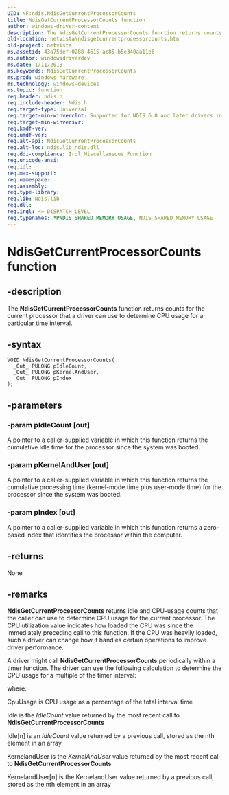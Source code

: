 ```yaml
---
UID: NF:ndis.NdisGetCurrentProcessorCounts
title: NdisGetCurrentProcessorCounts function
author: windows-driver-content
description: The NdisGetCurrentProcessorCounts function returns counts for the current processor that a driver can use to determine CPU usage for a particular time interval.
old-location: netvista\ndisgetcurrentprocessorcounts.htm
old-project: netvista
ms.assetid: 43a75def-0288-4615-ac85-b5e340aa11e6
ms.author: windowsdriverdev
ms.date: 1/11/2018
ms.keywords: NdisGetCurrentProcessorCounts
ms.prod: windows-hardware
ms.technology: windows-devices
ms.topic: function
req.header: ndis.h
req.include-header: Ndis.h
req.target-type: Universal
req.target-min-winverclnt: Supported for NDIS 6.0 and later drivers in Windows Vista and later. Supported for NDIS 5.1 drivers (see       NdisGetCurrentProcessorCounts (NDIS 5.1)) in Windows XP and later.
req.target-min-winversvr: 
req.kmdf-ver: 
req.umdf-ver: 
req.alt-api: NdisGetCurrentProcessorCounts
req.alt-loc: ndis.lib,ndis.dll
req.ddi-compliance: Irql_Miscellaneous_Function
req.unicode-ansi: 
req.idl: 
req.max-support: 
req.namespace: 
req.assembly: 
req.type-library: 
req.lib: Ndis.lib
req.dll: 
req.irql: <= DISPATCH_LEVEL
req.typenames: *PNDIS_SHARED_MEMORY_USAGE, NDIS_SHARED_MEMORY_USAGE
---
```


# NdisGetCurrentProcessorCounts function



## -description
The
  <b>NdisGetCurrentProcessorCounts</b> function returns counts for the current processor that a driver can use
  to determine CPU usage for a particular time interval.



## -syntax

````
VOID NdisGetCurrentProcessorCounts(
  _Out_ PULONG pIdleCount,
  _Out_ PULONG pKernelAndUser,
  _Out_ PULONG pIndex
);
````


## -parameters

### -param pIdleCount [out]

A pointer to a caller-supplied variable in which this function returns the cumulative idle time
     for the processor since the system was booted.


### -param pKernelAndUser [out]

A pointer to a caller-supplied variable in which this function returns the cumulative processing
     time (kernel-mode time plus user-mode time) for the processor since the system was booted.


### -param pIndex [out]

A pointer to a caller-supplied variable in which this function returns a zero-based index that
     identifies the processor within the computer.


## -returns
None


## -remarks
<b>NdisGetCurrentProcessorCounts</b> returns idle and CPU-usage counts that the caller can use to
    determine CPU usage for the current processor. The CPU utilization value indicates how loaded the CPU was
    since the immediately preceding call to this function. If the CPU was heavily loaded, such a driver can
    change how it handles certain operations to improve driver performance.

A driver might call 
    <b>NdisGetCurrentProcessorCounts</b> periodically within a timer function. The driver can use the
    following calculation to determine the CPU usage for a multiple of the timer interval:

where:

CpuUsage is CPU usage as a percentage of the total interval time

Idle is the 
      <i>IdleCount</i> value returned by the most recent call to 
      <b>NdisGetCurrentProcessorCounts</b>

Idle[n] is an 
      <i>IdleCount</i> value returned by a previous call, stored as the nth element in an array

KernelandUser is the 
      <i>KernelAndUser</i> value returned by the most recent call to 
      <b>NdisGetCurrentProcessorCounts</b>

KernelandUser[n] is the KernelandUser value returned by a previous call, stored as the nth element
      in an array</p>